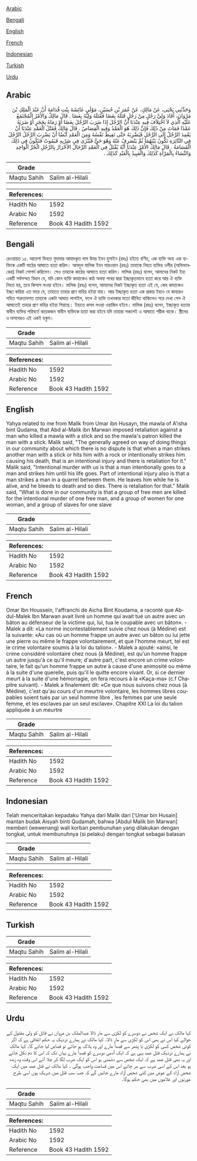 [Arabic](#arabic)

[Bengali](#bengali)

[English](#english)

[French](#french)

[Indonesian](#indonesian)

[Turkish](#turkish)

[Urdu](#urdu)

## Arabic


<div dir="rtl" lang="ar" style={{fontSize:'larger',backgroundColor:'#f8f9fa',padding:20}}>
وَحَدَّثَنِي يَحْيَى، عَنْ مَالِكٍ، عَنْ عُمَرَ بْنِ حُسَيْنٍ، مَوْلَى عَائِشَةَ بِنْتِ قُدَامَةَ أَنَّ عَبْدَ الْمَلِكِ بْنَ مَرْوَانَ، أَقَادَ وَلِيَّ رَجُلٍ مِنْ رَجُلٍ قَتَلَهُ بِعَصًا فَقَتَلَهُ وَلِيُّهُ بِعَصًا ‏.‏ قَالَ مَالِكٌ وَالأَمْرُ الْمُجْتَمَعُ عَلَيْهِ الَّذِي لاَ اخْتِلاَفَ فِيهِ عِنْدَنَا أَنَّ الرَّجُلَ إِذَا ضَرَبَ الرَّجُلَ بِعَصًا أَوْ رَمَاهُ بِحَجَرٍ أَوْ ضَرَبَهُ عَمْدًا فَمَاتَ مِنْ ذَلِكَ فَإِنَّ ذَلِكَ هُوَ الْعَمْدُ وَفِيهِ الْقِصَاصُ ‏.‏ قَالَ مَالِكٌ فَقَتْلُ الْعَمْدِ عِنْدَنَا أَنْ يَعْمِدَ الرَّجُلُ إِلَى الرَّجُلِ فَيَضْرِبَهُ حَتَّى تَفِيظَ نَفْسُهُ وَمِنَ الْعَمْدِ أَيْضًا أَنْ يَضْرِبَ الرَّجُلُ الرَّجُلَ فِي النَّائِرَةِ تَكُونُ بَيْنَهُمَا ثُمَّ يَنْصَرِفُ عَنْهُ وَهُوَ حَىٌّ فَيُنْزَى فِي ضَرْبِهِ فَيَمُوتُ فَتَكُونُ فِي ذَلِكَ الْقَسَامَةُ ‏.‏ قَالَ مَالِكٌ الأَمْرُ عِنْدَنَا أَنَّهُ يُقْتَلُ فِي الْعَمْدِ الرِّجَالُ الأَحْرَارُ بِالرَّجُلِ الْحُرِّ الْوَاحِدِ وَالنِّسَاءُ بِالْمَرْأَةِ كَذَلِكَ وَالْعَبِيدُ بِالْعَبْدِ كَذَلِكَ ‏.‏
</div>
<div style={{backgroundColor:'#f8f9fa',padding:20, marginBottom: 10}}><table> <thead> <tr> <th>Grade</th> <th></th> </tr> </thead> <tbody> <tr><td>Maqtu Sahih</td><td>Salim al-Hilali</td></tr></tbody></table><table> <thead> <tr> <th>References:</th> <th></th> </tr> </thead> <tbody><tr><td>Hadith No</td><td>1592</td></tr><tr><td>Arabic No</td><td>1592</td></tr><tr><td>Reference</td><td>Book 43 Hadith 1592</td></tr></tbody></table></div>

## Bengali


<div dir="ltr" lang="bn" style={{fontSize:'larger',backgroundColor:'#f8f9fa',padding:20}}>
রেওয়ায়ত ১৫. আয়েশা বিনতে মুদামার আযাদকৃত দাস উমর ইবন হুসাইন (রহঃ) হইতে বর্ণিত, এক ব্যক্তি অন্য এক ব্যক্তিকে একটি মাঠের আঘাতে হত্যা করিল। আবদুল মালিক ইবন মারওয়ান (রহঃ) তাহাকে নিহত ব্যক্তির ওলীর (অভিভাবকের) নিকট সোপর্দ করিলেন। সেও তাহাকে কাঠের আঘাতে হত্যা করিল। মালিক (রহঃ) বলেন, আমাদের নিকট ইহা একটি সর্বসম্মত বিধান যে, যদি কোন ব্যক্তি কাহাকেও কাঠ অথবা পাথর দ্বারা ইচ্ছাকৃতভাবে হত্যা করে আর ঐ ব্যক্তি নিহত হয়, তবে কিসাস লওয়া হইবে। মালিক (রহঃ) বলেন, আমাদের নিকট ইচ্ছাকৃত হত্যা এই যে, কেহ কাহাকেও ইচ্ছা করিয়া এত মারে যে, তাহাতে তাহার প্রাণ বাহির হইয়া যায়। আর ইচ্ছাকৃত হত্যা এক প্রকার ইহাও যে কাহারও সহিত শত্রুতাবশত তাহাকে একটা আঘাত লাগাইল, ফলে ঐ ব্যক্তি তখনকার মতো জীবিত থাকিলেও পরে দেখা গেল ঐ আঘাতেই তাহার প্রাণ বাহির হইয়া গিয়াছে। ইহাতে কসম লওয়া ওয়াজিব হইবে। মালিক (রহঃ) বলেন, ইচ্ছাকৃত হত্যার স্বাধীন ব্যক্তির পরিবর্তে কয়েকজন স্বাধীন ব্যক্তিকে হত্যা করা হইবে যদি তাহারা সকলেই এ আঘাতে শরীক থাকে। স্ত্রীদের ও দাসদেরও এই একই হকুম।
</div>
<div style={{backgroundColor:'#f8f9fa',padding:20, marginBottom: 10}}><table> <thead> <tr> <th>Grade</th> <th></th> </tr> </thead> <tbody> <tr><td>Maqtu Sahih</td><td>Salim al-Hilali</td></tr></tbody></table><table> <thead> <tr> <th>References:</th> <th></th> </tr> </thead> <tbody><tr><td>Hadith No</td><td>1592</td></tr><tr><td>Arabic No</td><td>1592</td></tr><tr><td>Reference</td><td>Book 43 Hadith 1592</td></tr></tbody></table></div>

## English


<div dir="ltr" lang="en" style={{fontSize:'larger',backgroundColor:'#f8f9fa',padding:20}}>
Yahya related to me from Malik from Umar ibn Husayn, the mawla of A'isha bint Qudama, that Abd al-Malik ibn Marwan imposed retaliation against a man who killed a mawla with a stick and so the mawla's patron killed the man with a stick. Malik said, "The generally agreed on way of doing things in our community about which there is no dispute is that when a man strikes another man with a stick or hits him with a rock or intentionally strikes him causing his death, that is an intentional injury and there is retaliation for it." Malik said, "Intentional murder with us is that a man intentionally goes to a man and strikes him until his life goes. Part of intentional injury also is that a man strikes a man in a quarrel between them. He leaves him while he is alive, and he bleeds to death and so dies. There is retaliation for that." Malik said, "What is done in our community is that a group of free men are killed for the intentional murder of one free man, and a group of women for one woman, and a group of slaves for one slave
</div>
<div style={{backgroundColor:'#f8f9fa',padding:20, marginBottom: 10}}><table> <thead> <tr> <th>Grade</th> <th></th> </tr> </thead> <tbody> <tr><td>Maqtu Sahih</td><td>Salim al-Hilali</td></tr></tbody></table><table> <thead> <tr> <th>References:</th> <th></th> </tr> </thead> <tbody><tr><td>Hadith No</td><td>1592</td></tr><tr><td>Arabic No</td><td>1592</td></tr><tr><td>Reference</td><td>Book 43 Hadith 1592</td></tr></tbody></table></div>

## French


<div dir="ltr" lang="fr" style={{fontSize:'larger',backgroundColor:'#f8f9fa',padding:20}}>
Omar Ibn Houssein, l'affranchi de Aicha Bint Koudama, a raconté que Abdul-Malek Ibn Marwan avait livré un homme qui avait tué un autre avec un bâton au défenseur de la victime qui, lui, tua le coupable avec un bâton». - Malek a dit: «La norme incontestablement suivie chez nous (à Médine) est la suivante: «Au cas où un homme frappe un autre avec un bâton ou lui jette une pierre ou même le frappe volontairement, et que l'homme meurt, tel est le crime volontaire soumis à la loi du talion». - Malek a ajouté: «ainsi, le crime considéré volontaire chez nous (à Médine), est qu'un homme frappe un autre jusqu'à ce qu'il meure; d'autre part, c'est encore un crime volontaire, le fait qu'un homme frappe un autre à cause d'une animosité ou même à la suite d'une querelle, puis qu'il le quitte encore vivant. Or, si ce dernier meurt à la suite d'une hémorragie, on fera recours à la «Kaça-ma» (c.f Chapitre suivant). - Malek a finalement dit: «Ce que nous suivons chez nous (à Médine), c'est qu'au cours d'un meurtre volontaire, les hommes libres coupables soient tués par un seul homme libre , les femmes par une seule femme, et les esclaves par un seul esclave». Chapitre XXI La loi du talion appliquée à un meurtre
</div>
<div style={{backgroundColor:'#f8f9fa',padding:20, marginBottom: 10}}><table> <thead> <tr> <th>Grade</th> <th></th> </tr> </thead> <tbody> <tr><td>Maqtu Sahih</td><td>Salim al-Hilali</td></tr></tbody></table><table> <thead> <tr> <th>References:</th> <th></th> </tr> </thead> <tbody><tr><td>Hadith No</td><td>1592</td></tr><tr><td>Arabic No</td><td>1592</td></tr><tr><td>Reference</td><td>Book 43 Hadith 1592</td></tr></tbody></table></div>

## Indonesian


<div dir="ltr" lang="id" style={{fontSize:'larger',backgroundColor:'#f8f9fa',padding:20}}>
Telah menceritakan kepadaku Yahya dari Malik dari ['Umar bin Husain] mantan budak Aisyah binti Qudamah, bahwa [Abdul Malik bin Marwan] memberi (wewenang) wali korban pembunuhan yang dilakukan dengan tongkat, untuk membunuhnya (si pelaku) dengan tongkat sebagai balasan
</div>
<div style={{backgroundColor:'#f8f9fa',padding:20, marginBottom: 10}}><table> <thead> <tr> <th>Grade</th> <th></th> </tr> </thead> <tbody> <tr><td>Maqtu Sahih</td><td>Salim al-Hilali</td></tr></tbody></table><table> <thead> <tr> <th>References:</th> <th></th> </tr> </thead> <tbody><tr><td>Hadith No</td><td>1592</td></tr><tr><td>Arabic No</td><td>1592</td></tr><tr><td>Reference</td><td>Book 43 Hadith 1592</td></tr></tbody></table></div>

## Turkish


<div dir="ltr" lang="tr" style={{fontSize:'larger',backgroundColor:'#f8f9fa',padding:20}}>

</div>
<div style={{backgroundColor:'#f8f9fa',padding:20, marginBottom: 10}}><table> <thead> <tr> <th>Grade</th> <th></th> </tr> </thead> <tbody> <tr><td>Maqtu Sahih</td><td>Salim al-Hilali</td></tr></tbody></table><table> <thead> <tr> <th>References:</th> <th></th> </tr> </thead> <tbody><tr><td>Hadith No</td><td>1592</td></tr><tr><td>Arabic No</td><td>1592</td></tr><tr><td>Reference</td><td>Book 43 Hadith 1592</td></tr></tbody></table></div>

## Urdu


<div dir="rtl" lang="ur" style={{fontSize:'larger',backgroundColor:'#f8f9fa',padding:20}}>
کہا مالک نے ایک شخص نے دوسرے کو لکڑی سے مار ڈالا عبدالملک بن مروان نے قاتل کو ولی مقتول کے حوالے کیا اس نے بھی اس کو لکڑی سے مار ڈالا۔ کہا مالک نے ہمارے نزدیک یہ حکم اتفاقی ہے کہ اگر کوئی شخص کسی کو لکڑی یا پتھر سے قصداً مارے اور وہ ہلاک ہو جائے تو قصاص لیا جائے گا۔ کہا مالک نے ہمارے نزدیک قتل عمد یہی ہے کہ ایک آدمی دوسرے کو قصداً مارے یہاں تک کہ اس کا دم نکل جائے اور یہ بھی قتل عمد ہے کہ ایک شخص سے دشمنی ہو اس کو ایک ضرب لگا کر چلا آئے اس وقت وہ زندہ ہو بعد اس کے اسی ضرب سے مر جائے اس میں قسامت واجب ہوگی ۔ کہا مالک نے قتل عمد میں ایک شخص آزاد کے عوض میں کئی شخص آزاد مارے جائیں گے کہ جب سب قتل میں شریک ہوں اسی طرح عورتوں اور غلاموں میں بھی حکم ہوگا۔
</div>
<div style={{backgroundColor:'#f8f9fa',padding:20, marginBottom: 10}}><table> <thead> <tr> <th>Grade</th> <th></th> </tr> </thead> <tbody> <tr><td>Maqtu Sahih</td><td>Salim al-Hilali</td></tr></tbody></table><table> <thead> <tr> <th>References:</th> <th></th> </tr> </thead> <tbody><tr><td>Hadith No</td><td>1592</td></tr><tr><td>Arabic No</td><td>1592</td></tr><tr><td>Reference</td><td>Book 43 Hadith 1592</td></tr></tbody></table></div>